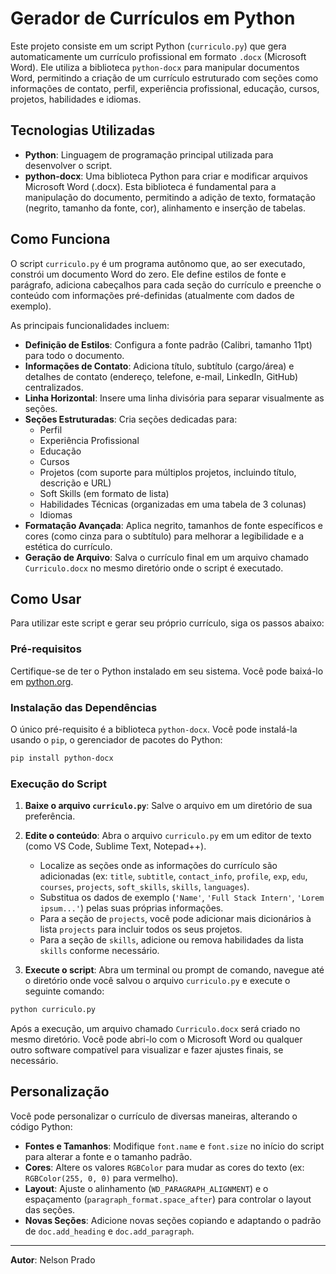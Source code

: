 # Gerador de Currículos em Python

Este projeto consiste em um script Python (`curriculo.py`) que gera automaticamente um currículo profissional em formato `.docx` (Microsoft Word). Ele utiliza a biblioteca `python-docx` para manipular documentos Word, permitindo a criação de um currículo estruturado com seções como informações de contato, perfil, experiência profissional, educação, cursos, projetos, habilidades e idiomas.

## Tecnologias Utilizadas

- **Python**: Linguagem de programação principal utilizada para desenvolver o script.
- **python-docx**: Uma biblioteca Python para criar e modificar arquivos Microsoft Word (.docx). Esta biblioteca é fundamental para a manipulação do documento, permitindo a adição de texto, formatação (negrito, tamanho da fonte, cor), alinhamento e inserção de tabelas.

## Como Funciona

O script `curriculo.py` é um programa autônomo que, ao ser executado, constrói um documento Word do zero. Ele define estilos de fonte e parágrafo, adiciona cabeçalhos para cada seção do currículo e preenche o conteúdo com informações pré-definidas (atualmente com dados de exemplo).

As principais funcionalidades incluem:

- **Definição de Estilos**: Configura a fonte padrão (Calibri, tamanho 11pt) para todo o documento.
- **Informações de Contato**: Adiciona título, subtítulo (cargo/área) e detalhes de contato (endereço, telefone, e-mail, LinkedIn, GitHub) centralizados.
- **Linha Horizontal**: Insere uma linha divisória para separar visualmente as seções.
- **Seções Estruturadas**: Cria seções dedicadas para:
    - Perfil
    - Experiência Profissional
    - Educação
    - Cursos
    - Projetos (com suporte para múltiplos projetos, incluindo título, descrição e URL)
    - Soft Skills (em formato de lista)
    - Habilidades Técnicas (organizadas em uma tabela de 3 colunas)
    - Idiomas
- **Formatação Avançada**: Aplica negrito, tamanhos de fonte específicos e cores (como cinza para o subtítulo) para melhorar a legibilidade e a estética do currículo.
- **Geração de Arquivo**: Salva o currículo final em um arquivo chamado `Curriculo.docx` no mesmo diretório onde o script é executado.

## Como Usar

Para utilizar este script e gerar seu próprio currículo, siga os passos abaixo:

### Pré-requisitos

Certifique-se de ter o Python instalado em seu sistema. Você pode baixá-lo em [python.org](https://www.python.org/).

### Instalação das Dependências

O único pré-requisito é a biblioteca `python-docx`. Você pode instalá-la usando o `pip`, o gerenciador de pacotes do Python:

```bash
pip install python-docx
```

### Execução do Script

1. **Baixe o arquivo `curriculo.py`**: Salve o arquivo em um diretório de sua preferência.

2. **Edite o conteúdo**: Abra o arquivo `curriculo.py` em um editor de texto (como VS Code, Sublime Text, Notepad++).
   - Localize as seções onde as informações do currículo são adicionadas (ex: `title`, `subtitle`, `contact_info`, `profile`, `exp`, `edu`, `courses`, `projects`, `soft_skills`, `skills`, `languages`).
   - Substitua os dados de exemplo (`'Name'`, `'Full Stack Intern'`, `'Lorem ipsum...'`) pelas suas próprias informações.
   - Para a seção de `projects`, você pode adicionar mais dicionários à lista `projects` para incluir todos os seus projetos.
   - Para a seção de `skills`, adicione ou remova habilidades da lista `skills` conforme necessário.

3. **Execute o script**: Abra um terminal ou prompt de comando, navegue até o diretório onde você salvou o arquivo `curriculo.py` e execute o seguinte comando:

```bash
python curriculo.py
```

Após a execução, um arquivo chamado `Curriculo.docx` será criado no mesmo diretório. Você pode abri-lo com o Microsoft Word ou qualquer outro software compatível para visualizar e fazer ajustes finais, se necessário.

## Personalização

Você pode personalizar o currículo de diversas maneiras, alterando o código Python:

- **Fontes e Tamanhos**: Modifique `font.name` e `font.size` no início do script para alterar a fonte e o tamanho padrão.
- **Cores**: Altere os valores `RGBColor` para mudar as cores do texto (ex: `RGBColor(255, 0, 0)` para vermelho).
- **Layout**: Ajuste o alinhamento (`WD_PARAGRAPH_ALIGNMENT`) e o espaçamento (`paragraph_format.space_after`) para controlar o layout das seções.
- **Novas Seções**: Adicione novas seções copiando e adaptando o padrão de `doc.add_heading` e `doc.add_paragraph`.

---

**Autor**: Nelson Prado


